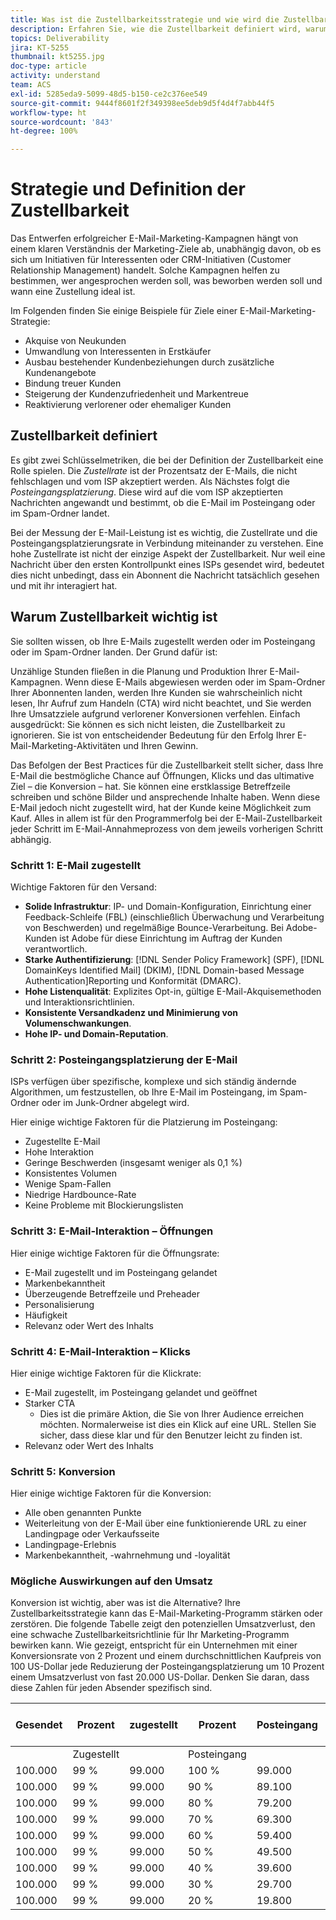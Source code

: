 ```yaml
---
title: Was ist die Zustellbarkeitsstrategie und wie wird die Zustellbarkeit definiert?
description: Erfahren Sie, wie die Zustellbarkeit definiert wird, warum sie wichtig ist und was die wichtigsten Zustellbarkeitsmetriken sind.
topics: Deliverability
jira: KT-5255
thumbnail: kt5255.jpg
doc-type: article
activity: understand
team: ACS
exl-id: 5285eda9-5099-48d5-b150-ce2c376ee549
source-git-commit: 9444f8601f2f349398ee5deb9d5f4d4f7abb44f5
workflow-type: ht
source-wordcount: '843'
ht-degree: 100%

---
```


# Strategie und Definition der Zustellbarkeit

Das Entwerfen erfolgreicher E-Mail-Marketing-Kampagnen hängt von einem klaren Verständnis der Marketing-Ziele ab, unabhängig davon, ob es sich um Initiativen für Interessenten oder CRM-Initiativen (Customer Relationship Management) handelt. Solche Kampagnen helfen zu bestimmen, wer angesprochen werden soll, was beworben werden soll und wann eine Zustellung ideal ist.

Im Folgenden finden Sie einige Beispiele für Ziele einer E-Mail-Marketing-Strategie:

* Akquise von Neukunden
* Umwandlung von Interessenten in Erstkäufer
* Ausbau bestehender Kundenbeziehungen durch zusätzliche Kundenangebote
* Bindung treuer Kunden
* Steigerung der Kundenzufriedenheit und Markentreue
* Reaktivierung verlorener oder ehemaliger Kunden

## Zustellbarkeit definiert

Es gibt zwei Schlüsselmetriken, die bei der Definition der Zustellbarkeit eine Rolle spielen. Die *Zustellrate* ist der Prozentsatz der E-Mails, die nicht fehlschlagen und vom ISP akzeptiert werden. Als Nächstes folgt die *Posteingangsplatzierung*. Diese wird auf die vom ISP akzeptierten Nachrichten angewandt und bestimmt, ob die E-Mail im Posteingang oder im Spam-Ordner landet.

Bei der Messung der E-Mail-Leistung ist es wichtig, die Zustellrate und die Posteingangsplatzierungsrate in Verbindung miteinander zu verstehen. Eine hohe Zustellrate ist nicht der einzige Aspekt der Zustellbarkeit. Nur weil eine Nachricht über den ersten Kontrollpunkt eines ISPs gesendet wird, bedeutet dies nicht unbedingt, dass ein Abonnent die Nachricht tatsächlich gesehen und mit ihr interagiert hat.

## Warum Zustellbarkeit wichtig ist

Sie sollten wissen, ob Ihre E-Mails zugestellt werden oder im Posteingang oder im Spam-Ordner landen. Der Grund dafür ist:

Unzählige Stunden fließen in die Planung und Produktion Ihrer E-Mail-Kampagnen. Wenn diese E-Mails abgewiesen werden oder im Spam-Ordner Ihrer Abonnenten landen, werden Ihre Kunden sie wahrscheinlich nicht lesen, Ihr Aufruf zum Handeln (CTA) wird nicht beachtet, und Sie werden Ihre Umsatzziele aufgrund verlorener Konversionen verfehlen. Einfach ausgedrückt: Sie können es sich nicht leisten, die Zustellbarkeit zu ignorieren. Sie ist von entscheidender Bedeutung für den Erfolg Ihrer E-Mail-Marketing-Aktivitäten und Ihren Gewinn.

Das Befolgen der Best Practices für die Zustellbarkeit stellt sicher, dass Ihre E-Mail die bestmögliche Chance auf Öffnungen, Klicks und das ultimative Ziel – die Konversion – hat. Sie können eine erstklassige Betreffzeile schreiben und schöne Bilder und ansprechende Inhalte haben. Wenn diese E-Mail jedoch nicht zugestellt wird, hat der Kunde keine Möglichkeit zum Kauf. Alles in allem ist für den Programmerfolg bei der E-Mail-Zustellbarkeit jeder Schritt im E-Mail-Annahmeprozess von dem jeweils vorherigen Schritt abhängig.

### Schritt 1: E-Mail zugestellt

Wichtige Faktoren für den Versand:

* **Solide Infrastruktur**: IP- und Domain-Konfiguration, Einrichtung einer Feedback-Schleife (FBL) (einschließlich Überwachung und Verarbeitung von Beschwerden) und regelmäßige Bounce-Verarbeitung. Bei Adobe-Kunden ist Adobe für diese Einrichtung im Auftrag der Kunden verantwortlich.
* **Starke Authentifizierung**: [!DNL Sender Policy Framework] (SPF), [!DNL DomainKeys Identified Mail] (DKIM), [!DNL Domain-based Message Authentication]Reporting und Konformität (DMARC).
* **Hohe Listenqualität**: Explizites Opt-in, gültige E-Mail-Akquisemethoden und Interaktionsrichtlinien.
* **Konsistente Versandkadenz und Minimierung von Volumenschwankungen**.
* **Hohe IP- und Domain-Reputation**.

### Schritt 2: Posteingangsplatzierung der E-Mail

ISPs verfügen über spezifische, komplexe und sich ständig ändernde Algorithmen, um festzustellen, ob Ihre E-Mail im Posteingang, im Spam-Ordner oder im Junk-Ordner abgelegt wird.

Hier einige wichtige Faktoren für die Platzierung im Posteingang:

* Zugestellte E-Mail
* Hohe Interaktion
* Geringe Beschwerden (insgesamt weniger als 0,1 %)
* Konsistentes Volumen
* Wenige Spam-Fallen
* Niedrige Hardbounce-Rate
* Keine Probleme mit Blockierungslisten

### Schritt 3: E-Mail-Interaktion – Öffnungen

Hier einige wichtige Faktoren für die Öffnungsrate:

* E-Mail zugestellt und im Posteingang gelandet
* Markenbekanntheit
* Überzeugende Betreffzeile und Preheader
* Personalisierung
* Häufigkeit
* Relevanz oder Wert des Inhalts

### Schritt 4: E-Mail-Interaktion – Klicks

Hier einige wichtige Faktoren für die Klickrate:

* E-Mail zugestellt, im Posteingang gelandet und geöffnet
* Starker CTA
   * Dies ist die primäre Aktion, die Sie von Ihrer Audience erreichen möchten. Normalerweise ist dies ein Klick auf eine URL. Stellen Sie sicher, dass diese klar und für den Benutzer leicht zu finden ist.
* Relevanz oder Wert des Inhalts

### Schritt 5: Konversion

Hier einige wichtige Faktoren für die Konversion:

* Alle oben genannten Punkte
* Weiterleitung von der E-Mail über eine funktionierende URL zu einer Landingpage oder Verkaufsseite
* Landingpage-Erlebnis
* Markenbekanntheit, -wahrnehmung und -loyalität

### Mögliche Auswirkungen auf den Umsatz

Konversion ist wichtig, aber was ist die Alternative? Ihre Zustellbarkeitsstrategie kann das E-Mail-Marketing-Programm stärken oder zerstören. Die folgende Tabelle zeigt den potenziellen Umsatzverlust, den eine schwache Zustellbarkeitsrichtlinie für Ihr Marketing-Programm bewirken kann. Wie gezeigt, entspricht für ein Unternehmen mit einer Konversionsrate von 2 Prozent und einem durchschnittlichen Kaufpreis von 100 US-Dollar jede Reduzierung der Posteingangsplatzierung um 10 Prozent einem Umsatzverlust von fast 20.000 US-Dollar. Denken Sie daran, dass diese Zahlen für jeden Absender spezifisch sind.

| Gesendet | Prozent | zugestellt | Prozent | Posteingang | Anzahl nicht im Posteingang | Konversionsrate | Anzahl der verlorenen | Durchschnittlicher | Verlorener |
|------|-----------|-----------|----------|-------|---------------------|-----------------|-----------------|----------|-----------|
|      | Zugestellt |           | Posteingang |       |                     |                 | Konversionen | Kauf | Umsatz |
| 100.000 | 99 % | 99.000 | 100 % | 99.000 | – | 2 % | 0 | $ 100 | $ - |
| 100.000 | 99 % | 99.000 | 90 % | 89.100 | 9.900 | 2 % | 198 | $ 100 | $ 19.800 |
| 100.000 | 99 % | 99.000 | 80 % | 79.200 | 19.800 | 2 % | 396 | $ 100 | $ 39.600 |
| 100.000 | 99 % | 99.000 | 70 % | 69.300 | 29.700 | 2 % | 594 | $ 100 | $ 59.400 |
| 100.000 | 99 % | 99.000 | 60 % | 59.400 | 39.600 | 2 % | 792 | $ 100 | $ 79.200 |
| 100.000 | 99 % | 99.000 | 50 % | 49.500 | 49.500 | 2 % | 990 | $ 100 | $ 99.000 |
| 100.000 | 99 % | 99.000 | 40 % | 39.600 | 59.400 | 2 % | 1.188 | $ 100 | $ 118.800 |
| 100.000 | 99 % | 99.000 | 30 % | 29.700 | 69.300 | 2 % | 1.386 | $ 100 | $ 138.600 |
| 100.000 | 99 % | 99.000 | 20 % | 19.800 | 79.200 | 2 % | 1.584 | $ 100 | $ 158.400 |
